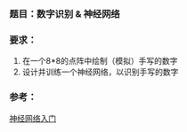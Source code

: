 ### 题目：数字识别 & 神经网络

### 要求：

1. 在一个8*8的点阵中绘制（模拟）手写的数字
1. 设计并训练一个神经网络，以识别手写的数字

### 参考：

[神经网络入门](http://blog.csdn.net/zzwu/article/details/574931)